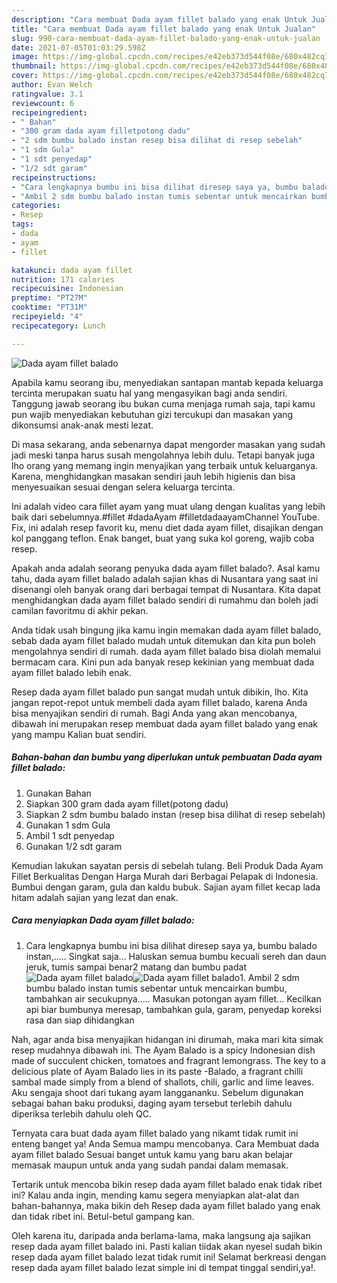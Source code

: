 ```yaml
---
description: "Cara membuat Dada ayam fillet balado yang enak Untuk Jualan"
title: "Cara membuat Dada ayam fillet balado yang enak Untuk Jualan"
slug: 990-cara-membuat-dada-ayam-fillet-balado-yang-enak-untuk-jualan
date: 2021-07-05T01:03:29.598Z
image: https://img-global.cpcdn.com/recipes/e42eb373d544f08e/680x482cq70/dada-ayam-fillet-balado-foto-resep-utama.jpg
thumbnail: https://img-global.cpcdn.com/recipes/e42eb373d544f08e/680x482cq70/dada-ayam-fillet-balado-foto-resep-utama.jpg
cover: https://img-global.cpcdn.com/recipes/e42eb373d544f08e/680x482cq70/dada-ayam-fillet-balado-foto-resep-utama.jpg
author: Evan Welch
ratingvalue: 3.1
reviewcount: 6
recipeingredient:
- " Bahan"
- "300 gram dada ayam filletpotong dadu"
- "2 sdm bumbu balado instan resep bisa dilihat di resep sebelah"
- "1 sdm Gula"
- "1 sdt penyedap"
- "1/2 sdt garam"
recipeinstructions:
- "Cara lengkapnya bumbu ini bisa dilihat diresep saya ya, bumbu balado instan,..... Singkat saja... Haluskan semua bumbu kecuali sereh dan daun jeruk, tumis sampai benar2 matang dan bumbu padat"
- "Ambil 2 sdm bumbu balado instan tumis sebentar untuk mencairkan bumbu, tambahkan air secukupnya..... Masukan potongan ayam fillet... Kecilkan api biar bumbunya meresap, tambahkan gula, garam, penyedap koreksi rasa dan siap dihidangkan"
categories:
- Resep
tags:
- dada
- ayam
- fillet

katakunci: dada ayam fillet 
nutrition: 171 calories
recipecuisine: Indonesian
preptime: "PT27M"
cooktime: "PT31M"
recipeyield: "4"
recipecategory: Lunch

---
```



![Dada ayam fillet balado](https://img-global.cpcdn.com/recipes/e42eb373d544f08e/680x482cq70/dada-ayam-fillet-balado-foto-resep-utama.jpg)

Apabila kamu seorang ibu, menyediakan santapan mantab kepada keluarga tercinta merupakan suatu hal yang mengasyikan bagi anda sendiri. Tanggung jawab seorang ibu bukan cuma menjaga rumah saja, tapi kamu pun wajib menyediakan kebutuhan gizi tercukupi dan masakan yang dikonsumsi anak-anak mesti lezat.

Di masa  sekarang, anda sebenarnya dapat mengorder masakan yang sudah jadi meski tanpa harus susah mengolahnya lebih dulu. Tetapi banyak juga lho orang yang memang ingin menyajikan yang terbaik untuk keluarganya. Karena, menghidangkan masakan sendiri jauh lebih higienis dan bisa menyesuaikan sesuai dengan selera keluarga tercinta. 

Ini adalah video cara fillet ayam yang muat ulang dengan kualitas yang lebih baik dari sebelumnya.#fillet #dadaAyam #filletdadaayamChannel YouTube. Fix, ini adalah resep favorit ku, menu diet dada ayam fillet, disajikan dengan kol panggang teflon. Enak banget, buat yang suka kol goreng, wajib coba resep.

Apakah anda adalah seorang penyuka dada ayam fillet balado?. Asal kamu tahu, dada ayam fillet balado adalah sajian khas di Nusantara yang saat ini disenangi oleh banyak orang dari berbagai tempat di Nusantara. Kita dapat menghidangkan dada ayam fillet balado sendiri di rumahmu dan boleh jadi camilan favoritmu di akhir pekan.

Anda tidak usah bingung jika kamu ingin memakan dada ayam fillet balado, sebab dada ayam fillet balado mudah untuk ditemukan dan kita pun boleh mengolahnya sendiri di rumah. dada ayam fillet balado bisa diolah memalui bermacam cara. Kini pun ada banyak resep kekinian yang membuat dada ayam fillet balado lebih enak.

Resep dada ayam fillet balado pun sangat mudah untuk dibikin, lho. Kita jangan repot-repot untuk membeli dada ayam fillet balado, karena Anda bisa menyajikan sendiri di rumah. Bagi Anda yang akan mencobanya, dibawah ini merupakan resep membuat dada ayam fillet balado yang enak yang mampu Kalian buat sendiri.

<!--inarticleads1-->

##### Bahan-bahan dan bumbu yang diperlukan untuk pembuatan Dada ayam fillet balado:

1. Gunakan  Bahan
1. Siapkan 300 gram dada ayam fillet(potong dadu)
1. Siapkan 2 sdm bumbu balado instan (resep bisa dilihat di resep sebelah)
1. Gunakan 1 sdm Gula
1. Ambil 1 sdt penyedap
1. Gunakan 1/2 sdt garam


Kemudian lakukan sayatan persis di sebelah tulang. Beli Produk Dada Ayam Fillet Berkualitas Dengan Harga Murah dari Berbagai Pelapak di Indonesia. Bumbui dengan garam, gula dan kaldu bubuk. Sajian ayam fillet kecap lada hitam adalah sajian yang lezat dan enak. 

<!--inarticleads2-->

##### Cara menyiapkan Dada ayam fillet balado:

1. Cara lengkapnya bumbu ini bisa dilihat diresep saya ya, bumbu balado instan,..... Singkat saja... Haluskan semua bumbu kecuali sereh dan daun jeruk, tumis sampai benar2 matang dan bumbu padat
<img src="https://img-global.cpcdn.com/steps/3009ea8183d70d08/160x128cq70/dada-ayam-fillet-balado-langkah-memasak-1-foto.jpg" alt="Dada ayam fillet balado"><img src="https://img-global.cpcdn.com/steps/499dfbdfe51ffdb3/160x128cq70/dada-ayam-fillet-balado-langkah-memasak-1-foto.jpg" alt="Dada ayam fillet balado">1. Ambil 2 sdm bumbu balado instan tumis sebentar untuk mencairkan bumbu, tambahkan air secukupnya..... Masukan potongan ayam fillet... Kecilkan api biar bumbunya meresap, tambahkan gula, garam, penyedap koreksi rasa dan siap dihidangkan


Nah, agar anda bisa menyajikan hidangan ini dirumah, maka mari kita simak resep mudahnya dibawah ini. The Ayam Balado is a spicy Indonesian dish made of succulent chicken, tomatoes and fragrant lemongrass. The key to a delicious plate of Ayam Balado lies in its paste -Balado, a fragrant chilli sambal made simply from a blend of shallots, chili, garlic and lime leaves. Aku sengaja shoot dari tukang ayam langgananku. Sebelum digunakan sebagai bahan baku produksi, daging ayam tersebut terlebih dahulu diperiksa terlebih dahulu oleh QC. 

Ternyata cara buat dada ayam fillet balado yang nikamt tidak rumit ini enteng banget ya! Anda Semua mampu mencobanya. Cara Membuat dada ayam fillet balado Sesuai banget untuk kamu yang baru akan belajar memasak maupun untuk anda yang sudah pandai dalam memasak.

Tertarik untuk mencoba bikin resep dada ayam fillet balado enak tidak ribet ini? Kalau anda ingin, mending kamu segera menyiapkan alat-alat dan bahan-bahannya, maka bikin deh Resep dada ayam fillet balado yang enak dan tidak ribet ini. Betul-betul gampang kan. 

Oleh karena itu, daripada anda berlama-lama, maka langsung aja sajikan resep dada ayam fillet balado ini. Pasti kalian tiidak akan nyesel sudah bikin resep dada ayam fillet balado lezat tidak rumit ini! Selamat berkreasi dengan resep dada ayam fillet balado lezat simple ini di tempat tinggal sendiri,ya!.

